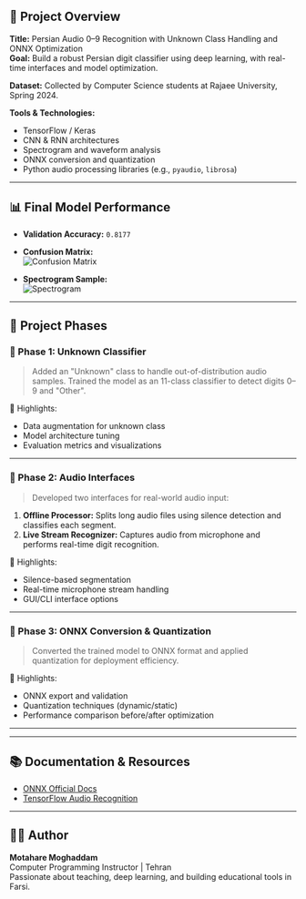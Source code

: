
## 🧠 Project Overview

**Title:** Persian Audio 0–9 Recognition with Unknown Class Handling and ONNX Optimization  
**Goal:** Build a robust Persian digit classifier using deep learning, with real-time interfaces and model optimization.

**Dataset:** Collected by Computer Science students at Rajaee University, Spring 2024.

**Tools & Technologies:**  
- TensorFlow / Keras  
- CNN & RNN architectures  
- Spectrogram and waveform analysis  
- ONNX conversion and quantization  
- Python audio processing libraries (e.g., `pyaudio`, `librosa`)

---

## 📊 Final Model Performance

- **Validation Accuracy:** `0.8177`  
- **Confusion Matrix:**  
  ![Confusion Matrix](https://github.com/motahare-moghaddam/persian_audio_0to9_recognition/assets/174936236/0cdb4e44-b60c-4b1f-815a-a9d2ab1b3d4d)

- **Spectrogram Sample:**  
  ![Spectrogram](https://github.com/motahare-moghaddam/persian_audio_0to9_recognition/assets/174936236/e768c12a-d970-48c8-8d43-9442aeb08493)

---

## 🧩 Project Phases

### 🔹 Phase 1: Unknown Classifier
> Added an "Unknown" class to handle out-of-distribution audio samples. Trained the model as an 11-class classifier to detect digits 0–9 and "Other".

📄 Highlights:
- Data augmentation for unknown class
- Model architecture tuning
- Evaluation metrics and visualizations

---

### 🔹 Phase 2: Audio Interfaces
> Developed two interfaces for real-world audio input:

1. **Offline Processor:** Splits long audio files using silence detection and classifies each segment.  
2. **Live Stream Recognizer:** Captures audio from microphone and performs real-time digit recognition.

📄 Highlights:
- Silence-based segmentation
- Real-time microphone stream handling
- GUI/CLI interface options

---

### 🔹 Phase 3: ONNX Conversion & Quantization
> Converted the trained model to ONNX format and applied quantization for deployment efficiency.

📄 Highlights:
- ONNX export and validation
- Quantization techniques (dynamic/static)
- Performance comparison before/after optimization



---



---

## 📚 Documentation & Resources

- [ONNX Official Docs](https://onnx.ai/)
- [TensorFlow Audio Recognition](https://www.tensorflow.org/tutorials/audio)

---

## 🧑‍💻 Author

**Motahare Moghaddam**  
Computer Programming Instructor | Tehran  
Passionate about teaching, deep learning, and building educational tools in Farsi.

